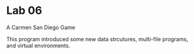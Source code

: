 # Lab 06

A Carmen San Diego Game

This program introduced some new data strcutures, multi-file programs, and virtual environments.
